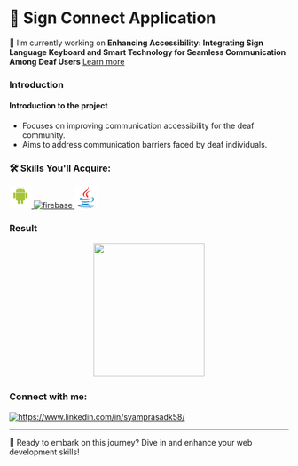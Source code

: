 # 🌟 Sign Connect Application
🔭 I’m currently working on <b>Enhancing Accessibility: Integrating Sign Language Keyboard and Smart Technology for Seamless Communication Among Deaf Users</b> <a href="https://github.com/Syampk1078/Sign-Connect/files/14854980/CameraReadyPaper.CRP._656.1.pdf">Learn more</a>
<h3>Introduction</h3>
<h4>Introduction to the project</h4>
<ul>
  <li>Focuses on improving communication accessibility for the deaf community.</li>
  <li>Aims to address communication barriers faced by deaf individuals.</li>
</ul>
<h3 align="left">🛠️ Skills You'll Acquire:</h3>
<p align="left"> <a href="https://developer.android.com" target="_blank" rel="noreferrer"> <img src="https://raw.githubusercontent.com/devicons/devicon/master/icons/android/android-original-wordmark.svg" alt="android" width="40" height="40"/> </a> <a href="https://firebase.google.com/" target="_blank" rel="noreferrer"> <img src="https://www.vectorlogo.zone/logos/firebase/firebase-icon.svg" alt="firebase" width="40" height="40"/> </a> <a href="https://www.java.com" target="_blank" rel="noreferrer"> <img src="https://raw.githubusercontent.com/devicons/devicon/master/icons/java/java-original.svg" alt="java" width="40" height="40"/> </a> </p>
<h3>Result</h3>
<center><img height="240" width="200" src="https://github.com/Syampk1078/Sign-Connect/assets/119304851/b97ad2ff-8d5d-4571-9bde-f77a56fcee69"></center>

<h3 align="left">Connect with me:</h3>
<p align="left">
<a href="https://linkedin.com/in/https://www.linkedin.com/in/syamprasadk58/" target="blank"><img align="center" src="https://raw.githubusercontent.com/rahuldkjain/github-profile-readme-generator/master/src/images/icons/Social/linked-in-alt.svg" alt="https://www.linkedin.com/in/syamprasadk58/" height="30" width="40" /></a>
</p>
<hr>
<p>🎯 Ready to embark on this journey? Dive in and enhance your web development skills!</p>

